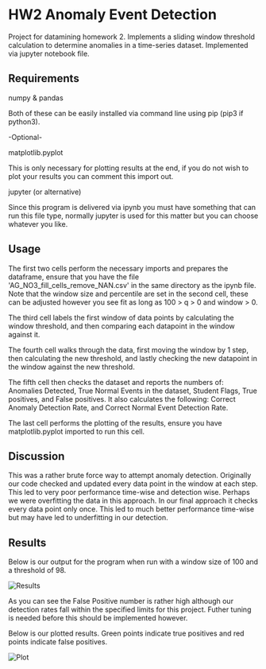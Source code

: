 # HW2 Anomaly Event Detection
Project for datamining homework 2. Implements a sliding window threshold calculation to determine anomalies in a time-series dataset. Implemented via jupyter notebook file.

## Requirements

numpy & pandas

Both of these can be easily installed via command line using pip (pip3 if python3).

-Optional- 

matplotlib.pyplot

This is only necessary for plotting results at the end, if you do not wish to plot your results you can comment this import out.

jupyter (or alternative)

Since this program is delivered via ipynb you must have something that can run this file type, normally jupyter is used for this matter but you can choose whatever you like.

## Usage

The first two cells perform the necessary imports and prepares the dataframe, ensure that you have the file 'AG_NO3_fill_cells_remove_NAN.csv' in the same directory as the ipynb file. Note that the window size and percentile are set in the second cell, these can be adjusted however you see fit as long as 100 > q > 0 and window > 0.

The third cell labels the first window of data points by calculating the window threshold, and then comparing each datapoint in the window against it.

The fourth cell walks through the data, first moving the window by 1 step, then calculating the new threshold, and lastly checking the new datapoint in the window against the new threshold. 

The fifth cell then checks the dataset and reports the numbers of: Anomalies Detected, True Normal Events in the dataset, Student Flags, True positives, and False positives. It also calculates the following: Correct Anomaly Detection Rate, and Correct Normal Event Detection Rate.

The last cell performs the plotting of the results, ensure you have matplotlib.pyplot imported to run this cell.

## Discussion

This was a rather brute force way to attempt anomaly detection. Originally our code checked and updated every data point in the window at each step. This led to very poor performance time-wise and detection wise. Perhaps we were overfitting the data in this approach. In our final approach it checks every data point only once. This led to much better performance time-wise but may have led to underfitting in our detection.

## Results

Below is our output for the program when run with a window size of 100 and a threshold of 98.

![Results](Screenshot.png)

As you can see the False Positive number is rather high although our detection rates fall within the specified limits for this project. Futher tuning is needed before this should be implemented however.

Below is our plotted results. Green points indicate true positives and red points indicate false positives.

![Plot](Screenshot_2.png)




